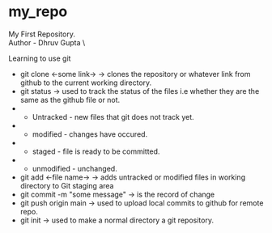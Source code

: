 # my_repo
My First Repository.\
Author - Dhruv Gupta \

Learning to use git 

- git clone <-some link-> -> clones the repository or whatever link from github to the current working directory.
- git status -> used to track the status of the files i.e whether they are the same as the github file or not.
- - Untracked - new files that git does not track yet.
- - modified - changes have occured.
- - staged - file is ready to be committed.
- - unmodified - unchanged.
- git add <-file name-> -> adds untracked or modified files in working directory to Git staging area
- git commit -m "some message" -> is the record of change
- git push origin main -> used to upload local commits to github for remote repo.
- git init -> used to make a normal directory a git repository.
